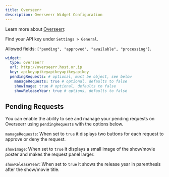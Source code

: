 ```yaml
---
title: Overseerr
description: Overseerr Widget Configuration
---
```


Learn more about [Overseerr](https://github.com/sct/overseerr).

Find your API key under `Settings > General`.

Allowed fields: `["pending", "approved", "available", "processing"]`.

```yaml
widget:
  type: overseerr
  url: http://overseerr.host.or.ip
  key: apikeyapikeyapikeyapikeyapikey
  pendingRequests: # optional, must be object, see below
    manageRequests: true # optional, defaults to false
    showImage: true # optional, defaults to false
    showReleaseYear: true # options, defaults to false
```

## Pending Requests

You can enable the ability to see and manage your pending requests on Overseerr using `pendingRequests` with the options below.

`manageRequests`: When set to `true` it displays two buttons for each request to approve or deny the request.

`showImage`: When set to `true` it displays a small image of the show/movie poster and makes the request panel larger.

`showReleaseYear`: When set to `true` it shows the release year in parenthesis after the show/movie title.
